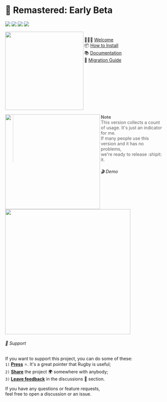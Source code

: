 # 🏈 Remastered: Early Beta

<p>
<img src="https://img.shields.io/badge/Swift-FF6B4B?logo=swift&logoColor=white" />
<img src="https://img.shields.io/badge/Xcode-6082B6?logo=xcode&logoColor=white" />
<img src="https://img.shields.io/badge/Press_★_to_pay_respects-4BA057?logo=github&logoColor=white" />
<a href="https://twitter.com/swiftyfinch"><img src="https://img.shields.io/badge/SwiftyFinch-blue?logo=twitter&logoColor=white" /></a>
</p>

<img width="250" src="https://user-images.githubusercontent.com/64660122/209378011-87bbfb87-66a4-4aa9-a30b-972615d0a803.png" align="left">

\
🙋🏼‍♀️ [Welcome](docs/Welcome.md)\
📦 [How to Install](docs/How%20to%20install.md)\
📚 [Documentation](docs/Documentation.md)\
🚏 [Migration Guide](docs/Migration%20Guide.md)
<br clear="left"/>

<img width="303" src="https://user-images.githubusercontent.com/64660122/209438135-d9491bd7-7b8a-4c85-83b3-a7df6e1ace04.png" align="left">

> **Note**<br>
> This version collects a count of usage. It's just an indicator for me.<br>
> If many people use this version and it has no problems,<br>
> we're ready to release :shipit: it.

###### 🎬 Demo

<img src="https://user-images.githubusercontent.com/64660122/209442704-3f636690-0340-46b5-a3b9-1d9e3779ba82.gif" width=400>

###### 📮 Support

If you want to support this project, you can do some of these:\
`1)` <ins><b>Press</b></ins> ⭐️. It's a great pointer that Rugby is useful;\
`2)` <ins><b>Share</b></ins> the project 🌍 somewhere with anybody;\
`3)` <ins><b>Leave feedback</b></ins> in the discussions 💬 section.

If you have any questions or feature requests,\
feel free to open a discussion or an issue.
